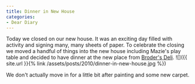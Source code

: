 ```yaml
---
title: Dinner in New House
categories:
- Dear Diary
---
```


Today we closed on our new house. It was an exciting day filled with activity and signing many, many sheets of paper. To celebrate the closing we moved a handful of things into the new house including Mazie's play table and decided to have dinner at the new place from [Broder's Deli](http://www.broders.com/cucina-italiana/index.html).
![]({{ site.url }}{% link /assets/posts/2010/dinner-in-new-house.jpg %})

We don't actually move in for a little bit after painting and some new carpet.
